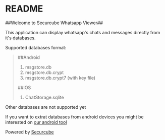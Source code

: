 # README #

##Welcome to Securcube Whatsapp Viewer##

This application can display whatsapp's chats and messages directly from it's databases.

Supported databases format:

>
> ##Android
> 1.   msgstore.db
> 1.   msgstore.db.crypt
> 1.   msgstore.db.crypt7 (with key file)
> 
> ##IOS
> 1.   ChatStorage.sqlite
>

Other databases are not supported yet

If you want to extrat databases from android devices you might be interested on [our android tool](https://bitbucket.org/securcube/android-tools)



Powered by [Securcube](http://securcube.net/)